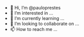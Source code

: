 - 👋 Hi, I’m @pauloprestes
- 👀 I’m interested in ...
- 🌱 I’m currently learning ...
- 💞️ I’m looking to collaborate on ...
- 📫 How to reach me ...
